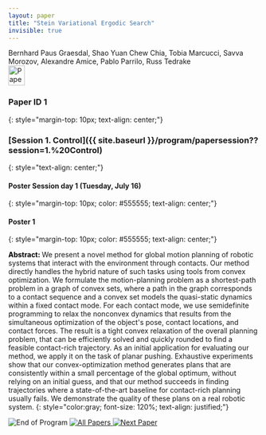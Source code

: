 ```yaml
---
layout: paper
title: "Stein Variational Ergodic Search"
invisible: true
---
```

<div class="paper-authors">
<div class="paper-author-box">
    <div class="paper-author-name">Bernhard Paus Graesdal, Shao Yuan Chew Chia, Tobia Marcucci, Savva Morozov, Alexandre Amice, Pablo Parrilo, Russ Tedrake</div>
    <div class="paper-author-uni"></div>
</div>

</div><div class="paper-pdf">
<div> <a href="http://www.roboticsproceedings.org/rss19/p1.pdf"><img src="{{ site.baseurl }}/images/paper_link.png" alt="Paper Website" width = "33"  height = "40"/></a> </div>
</div>

### Paper ID 1
{: style="margin-top: 10px; text-align: center;"}

### [Session 1. Control]({{ site.baseurl }}/program/papersession??session=1.%20Control)
{: style="text-align: center;"}

#### Poster Session day 1 (Tuesday, July 16)
{: style="margin-top: 10px; color: #555555; text-align: center;"}

#### Poster 1
{: style="margin-top: 10px; color: #555555; text-align: center;"}

<b style="color: black;">Abstract: </b>We present a novel method for global motion planning of robotic systems that interact with the environment through contacts. Our method directly handles the hybrid nature of such tasks using tools from convex optimization. We formulate the motion-planning problem as a shortest-path problem in a graph of convex sets, where a path in the graph corresponds to a contact sequence and a convex set models the quasi-static dynamics within a fixed contact mode. For each contact mode, we use semidefinite programming to relax the nonconvex dynamics that results from the simultaneous optimization of the object's pose, contact locations, and contact forces. The result is a tight convex relaxation of the overall planning problem, that can be efficiently solved and quickly rounded to find a feasible contact-rich trajectory. As an initial application for evaluating our method, we apply it on the task of planar pushing. Exhaustive experiments show that our convex-optimization method generates plans that are consistently within a small percentage of the global optimum, without relying on an initial guess, and that our method succeeds in finding trajectories where a state-of-the-art baseline for contact-rich planning usually fails. We demonstrate the quality of these plans on a real robotic system.
{: style="color:gray; font-size: 120%; text-align: justified;"}


<div class="paper-menu">
<img src="{{ site.baseurl }}/images/blank_icon.png" alt="End of Program" title="End of Program"/>
<a href="{{ site.baseurl }}/program/papers"><img src="{{ site.baseurl }}/images/overview_icon.png" alt="All Papers" title="All Papers"/> </a>
<a href="{{ site.baseurl }}/program/papers/002/"> <img src="{{ site.baseurl }}/images/next_paper_icon.png" alt="Next Paper" title="Next Paper"/> </a>

</div>
